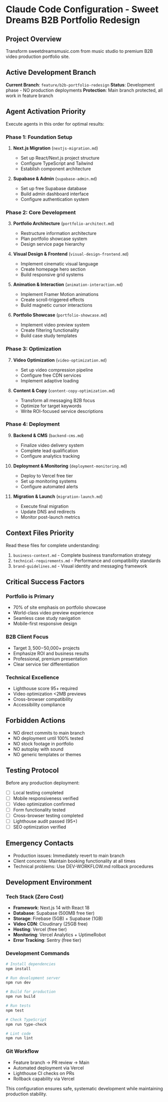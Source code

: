 # Claude Code Configuration - Sweet Dreams B2B Portfolio Redesign

## Project Overview
Transform sweetdreamsmusic.com from music studio to premium B2B video production portfolio site.

## Active Development Branch
**Current Branch**: `feature/b2b-portfolio-redesign`
**Status**: Development phase - NO production deployments
**Protection**: Main branch protected, all work in feature branch

## Agent Activation Priority
Execute agents in this order for optimal results:

### Phase 1: Foundation Setup
1. **Next.js Migration** (`nextjs-migration.md`)
   - Set up React/Next.js project structure
   - Configure TypeScript and Tailwind
   - Establish component architecture

2. **Supabase & Admin** (`supabase-admin.md`)
   - Set up free Supabase database
   - Build admin dashboard interface
   - Configure authentication system

### Phase 2: Core Development
3. **Portfolio Architecture** (`portfolio-architect.md`)
   - Restructure information architecture
   - Plan portfolio showcase system
   - Design service page hierarchy

4. **Visual Design & Frontend** (`visual-design-frontend.md`)
   - Implement cinematic visual language  
   - Create homepage hero section
   - Build responsive grid systems

5. **Animation & Interaction** (`animation-interaction.md`)
   - Implement Framer Motion animations
   - Create scroll-triggered effects
   - Build magnetic cursor interactions

6. **Portfolio Showcase** (`portfolio-showcase.md`)
   - Implement video preview system
   - Create filtering functionality
   - Build case study templates

### Phase 3: Optimization
7. **Video Optimization** (`video-optimization.md`)
   - Set up video compression pipeline
   - Configure free CDN services
   - Implement adaptive loading

8. **Content & Copy** (`content-copy-optimization.md`)
   - Transform all messaging B2B focus
   - Optimize for target keywords
   - Write ROI-focused service descriptions

### Phase 4: Deployment
9. **Backend & CMS** (`backend-cms.md`)
   - Finalize video delivery system
   - Complete lead qualification
   - Configure analytics tracking

10. **Deployment & Monitoring** (`deployment-monitoring.md`)
    - Deploy to Vercel free tier
    - Set up monitoring systems
    - Configure automated alerts

11. **Migration & Launch** (`migration-launch.md`)
    - Execute final migration
    - Update DNS and redirects
    - Monitor post-launch metrics

## Context Files Priority
Read these files for complete understanding:

1. `business-context.md` - Complete business transformation strategy
2. `technical-requirements.md` - Performance and compatibility standards  
3. `brand-guidelines.md` - Visual identity and messaging framework

## Critical Success Factors

### Portfolio is Primary
- 70% of site emphasis on portfolio showcase
- World-class video preview experience
- Seamless case study navigation
- Mobile-first responsive design

### B2B Client Focus
- Target $3,500-$50,000+ projects
- Emphasize ROI and business results
- Professional, premium presentation
- Clear service tier differentiation

### Technical Excellence
- Lighthouse score 95+ required
- Video optimization <2MB previews
- Cross-browser compatibility
- Accessibility compliance

## Forbidden Actions
- NO direct commits to main branch
- NO deployment until 100% tested
- NO stock footage in portfolio
- NO autoplay with sound
- NO generic templates or themes

## Testing Protocol
Before any production deployment:
- [ ] Local testing completed
- [ ] Mobile responsiveness verified  
- [ ] Video optimization confirmed
- [ ] Form functionality tested
- [ ] Cross-browser testing completed
- [ ] Lighthouse audit passed (95+)
- [ ] SEO optimization verified

## Emergency Contacts
- Production issues: Immediately revert to main branch
- Client concerns: Maintain booking functionality at all times
- Technical problems: Use DEV-WORKFLOW.md rollback procedures

## Development Environment

### Tech Stack (Zero Cost)
- **Framework**: Next.js 14 with React 18
- **Database**: Supabase (500MB free tier)
- **Storage**: Firebase (5GB) + Supabase (1GB)
- **Video CDN**: Cloudinary (25GB free)
- **Hosting**: Vercel (free tier)
- **Monitoring**: Vercel Analytics + UptimeRobot
- **Error Tracking**: Sentry (free tier)

### Development Commands
```bash
# Install dependencies
npm install

# Run development server
npm run dev

# Build for production
npm run build

# Run tests
npm test

# Check TypeScript
npm run type-check

# Lint code
npm run lint
```

### Git Workflow
- Feature branch → PR review → Main
- Automated deployment via Vercel
- Lighthouse CI checks on PRs
- Rollback capability via Vercel

This configuration ensures safe, systematic development while maintaining production stability.